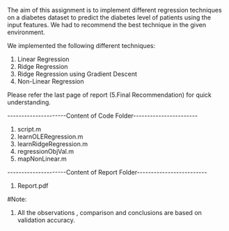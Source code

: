 The aim of this assignment is to implement different regression techniques on a diabetes dataset 
to predict the diabetes level of patients using the input features. We had to recommend the 
best technique in the given environment.

We implemented the following different techniques:
1. Linear Regression
2. Ridge Regression
3. Ridge Regression using Gradient Descent
4. Non-Linear Regression 

Please refer the last page of report (5.Final Recommendation) for quick understanding.

---------------------Content of Code Folder-----------------------
1. script.m
2. learnOLERegression.m
3. learnRidgeRegression.m
4. regressionObjVal.m
5. mapNonLinear.m


---------------------Content of Report Folder-------------------------
1. Report.pdf

#Note:
1. All the observations , comparison and conclusions are based on validation accuracy.

